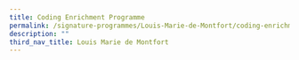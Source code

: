 ```yaml
---
title: Coding Enrichment Programme
permalink: /signature-programmes/Louis-Marie-de-Montfort/coding-enrichment-programme/
description: ""
third_nav_title: Louis Marie de Montfort
---
```

